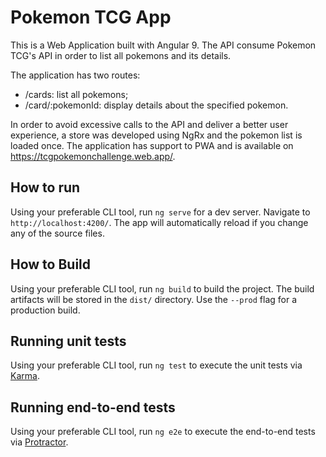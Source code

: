 # Pokemon TCG App

This is a Web Application built with Angular 9. The API consume Pokemon TCG's API in order to list all pokemons and its details.

The application has two routes:

- /cards: list all pokemons;
- /card/:pokemonId: display details about the specified pokemon.

In order to avoid excessive calls to the API and deliver a better user experience, a store was developed using NgRx and the pokemon list is loaded once. The application has support to PWA and is available on https://tcgpokemonchallenge.web.app/.

## How to run

Using your preferable CLI tool, run `ng serve` for a dev server. Navigate to `http://localhost:4200/`. The app will automatically reload if you change any of the source files.

## How to Build

Using your preferable CLI tool, run `ng build` to build the project. The build artifacts will be stored in the `dist/` directory. Use the `--prod` flag for a production build.

## Running unit tests

Using your preferable CLI tool, run `ng test` to execute the unit tests via [Karma](https://karma-runner.github.io).

## Running end-to-end tests

Using your preferable CLI tool, run `ng e2e` to execute the end-to-end tests via [Protractor](http://www.protractortest.org/).
